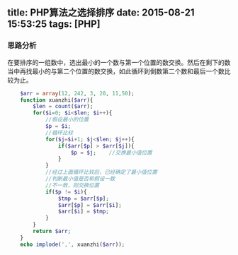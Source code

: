 title: PHP算法之选择排序
date: 2015-08-21 15:53:25
tags: [PHP]
---
### 思路分析

在要排序的一组数中，选出最小的一个数与第一个位置的数交换。然后在剩下的数当中再找最小的与第二个位置的数交换，如此循环到倒数第二个数和最后一个数比较为止。

<!-- more -->

```php
    $arr = array(12, 242, 3, 20, 11,50);
    function xuanzhi($arr){
        $len = count($arr);
        for($i=0; $i<$len; $i++){
            //假设最小的位置
            $p = $i;
            //循环比较
            for($j=$i+1; $j<$len; $j++){
                if($arr[$p] > $arr[$j]){
                    $p = $j;    //交换最小值位置
                }
            }
            //经过上面循环比较后，已经确定了最小值位置
            //判断最小值是否和假设一致
            //不一致，则交换位置
            if($p != $i){
                $tmp = $arr[$p];
                $arr[$p] = $arr[$i];
                $arr[$i] = $tmp;
            }
        }
        return $arr;
    }
    echo implode(',', xuanzhi($arr));
```